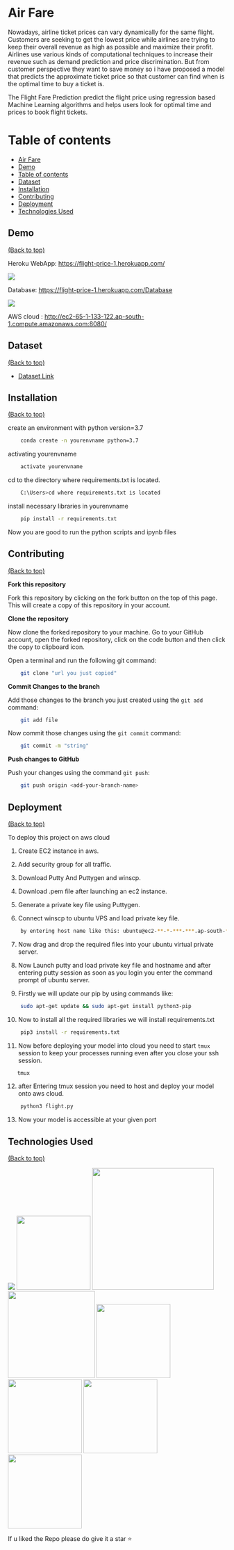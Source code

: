 
# Air Fare

Nowadays, airline ticket prices can vary dynamically for the same flight. Customers are seeking to get the lowest price while airlines are trying to keep their overall revenue as high as possible and maximize their profit. Airlines use various kinds of computational techniques to increase their revenue such as demand prediction and price discrimination. But from customer perspective they want to save money so i have proposed a model that predicts the approximate ticket price so that customer can find when is the optimal time to buy a ticket is. 

The Flight Fare Prediction predict the flight price using regression based Machine Learning algorithms and helps users look for optimal time and prices to book flight tickets.

# Table of contents
* [Air Fare](#air-fare)
* [Demo](#demo)
* [Table of contents](#table-of-contents)
* [Dataset](#dataset)
* [Installation](#installation)
* [Contributing](#contributing)
* [Deployment](#deployment)
* [Technologies Used](#technologies-used)

## Demo
[(Back to top)](#table-of-contents)

Heroku WebApp: https://flight-price-1.herokuapp.com/

[![](https://i.imgur.com/4VSHxE9.png?1)](https://flight-price-1.herokuapp.com/)

Database: https://flight-price-1.herokuapp.com/Database

[![](https://i.imgur.com/QWJNepK.png?1)](https://flight-price-1.herokuapp.com/Database)

AWS cloud : http://ec2-65-1-133-122.ap-south-1.compute.amazonaws.com:8080/

## Dataset
[(Back to top)](#table-of-contents)

 - [Dataset Link](https://www.kaggle.com/nikhilmittal/flight-fare-prediction-mh)


## Installation
[(Back to top)](#table-of-contents)

create an environment with python version=3.7

```bash
    conda create -n yourenvname python=3.7
```
activating yourenvname
```bash
    activate yourenvname
```
cd to the directory where requirements.txt is located.
```bash
    C:\Users>cd where requirements.txt is located
```
install necessary libraries in yourenvname
```bash
    pip install -r requirements.txt
```
Now you are good to run the python scripts and ipynb files

## Contributing
[(Back to top)](#table-of-contents)

**Fork this repository**

Fork this repository by clicking on the fork button on the top of this page. This will create a copy of this repository in your account.
  
**Clone the repository**

Now clone the forked repository to your machine. Go to your GitHub account, open the forked repository, click on the code button and then click the copy to clipboard icon.

Open a terminal and run the following git command:
```bash
    git clone "url you just copied"
```
**Commit Changes to the branch**

Add those changes to the branch you just created using the `git add` command:
```bash
    git add file
```
Now commit those changes using the `git commit` command:
```bash
    git commit -m "string"
```
**Push changes to GitHub**

Push your changes using the command `git push`:
```bash
    git push origin <add-your-branch-name>
```
## Deployment
[(Back to top)](#table-of-contents)

To deploy this project on aws cloud

1. Create EC2 instance in aws.

2. Add security group for all traffic.

3. Download Putty And Puttygen and winscp.

4. Download .pem file after launching an ec2 instance.

5. Generate a private key file using Puttygen.
    
6. Connect winscp to ubuntu VPS and load private key file.

```bash
    by entering host name like this: ubuntu@ec2-**-*-***-***.ap-south-*.compute.amazonaws.com
```
7. Now drag and drop the required files into your ubuntu virtual private server.
    
8. Now Launch putty and load private key file and hostname and after entering putty session as soon as you login you enter the command prompt of ubuntu server.
    
9. Firstly we will update our pip by using commands like:
```bash
    sudo apt-get update && sudo apt-get install python3-pip
```
10. Now to install all the required libraries we will install requirements.txt
```bash
    pip3 install -r requirements.txt
```
11. Now before deploying your model into cloud you need to start `tmux` session to keep your processes running even after you close your ssh session.
 ```bash
    tmux
``` 
12. after Entering tmux session you need to host and deploy your model onto aws cloud.
```bash
    python3 flight.py
```
13. Now your model is accessible at your given port



  
## Technologies Used
[(Back to top)](#table-of-contents)

![](https://forthebadge.com/images/badges/made-with-python.svg)
[<img target="_blank" src="https://flask.palletsprojects.com/en/1.1.x/_images/flask-logo.png" width=170>](https://flask.palletsprojects.com/en/1.1.x/) 
[<img target="_blank" src="https://number1.co.za/wp-content/uploads/2017/10/gunicorn_logo-300x85.png" width=280>](https://gunicorn.org) 
[<img target="_blank" src="https://scikit-learn.org/stable/_static/scikit-learn-logo-small.png" width=200>](https://scikit-learn.org/stable/)
[<img target="_blank" src="https://miro.medium.com/max/792/1*lJ32Bl-lHWmNMUSiSq17gQ.png" width=170>](https://developer.mozilla.org/en-US/docs/Web/HTML)
[<img target="_blank" src="https://prnewsjournal.com/wp-content/uploads/2020/11/aws-logo.png" width=170>](https://aws.amazon.com/)
[<img target="_blank" src="https://images.g2crowd.com/uploads/product/image/social_landscape/social_landscape_bf0fb4cb7fe948c42f37ded73895638f/salesforce-heroku.png" width=170>](https://en.wikipedia.org/wiki/Heroku)
[<img target="_blank" src="https://upload.wikimedia.org/wikipedia/commons/thumb/5/5e/Cassandra_logo.svg/1200px-Cassandra_logo.svg.png" width=170>](https://cassandra.apache.org/_/index.html)

If u liked the Repo please do give it a star ⭐
